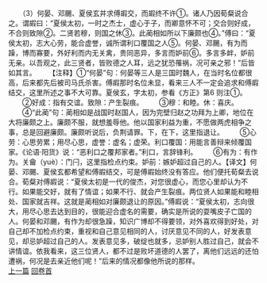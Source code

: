 　　（3）何晏、邓颺、夏侯玄并求傅嘏交，而嘏终不许①。诸人乃因荀粲说合之。谓嘏曰：“夏侯太初，一时之杰士，虚心于子，而卿意怀不可；交合则好成，不合则致隙②。二贤若穆，则国之休③。此蔺相如所以下廉颇也④。”傅曰：“夏侯太初，志大心劳，能合虚誉，诚所谓利口覆国之人⑤。何晏、邓颺，有为而躁，博而寡要，外好利而内无关禽，贵同恶异，多言而妒前⑥。多言多衅，妒前无亲。以吾观之，此三贤者，皆败德之人耳，远之犹恐罹祸，况可亲之邪！”后皆如其言。
　　【注释】①“何晏”句：何晏等三人是三国时魏人，在当时名位都很高，后来都先后被司马氏杀害。傅嘏那时名位未显，看来三人不一定会追求和傅嘏结交，这里所述之事不大可靠。夏侯玄，字太初，参看《方正》第6 则注①。
　　②好成：指有交谊。致隙：产生裂痕。
　　③穆：和睦。休：喜庆。
　　④“此蔺”句：蔺相如是战国时赵国人，因为完壁归赵之功拜为上卿，地位在大将廉颇之上。廉颇不服，就想羞辱他。他以国家利益为重，不愿做两虎相争之事，总是回避廉颇。廉颇听说后，负荆请罪。下，在下，这里指退让。
　　⑤心劳：心思劳累；用尽心思，虚誉：虚名；虚荣。利口覆国：用能言善辩来倾覆国家。《论语·阳货》说：“恶利口之覆邦家者。”利口，言辞锋利。
　　⑥有为：有作为。关龠（yuè）：门闩，这里指检点约束。妒前：嫉妒超过自己的人。【译文】何晏、邓颺、夏侯玄都希望和傅嘏结交，可是傅嘏始终没有答应。他们便托荀粲去说合。荀粲对傅嘏说：“夏侯太初是一代的俊杰，对您很虚心，而您心里却认为不行。如果能交好，就有了情谊；如果不行、就会产生裂痕。两位贤人如果能和睦相处、国家就吉祥。这就是蔺相如对廉颇退让的原因。”傅嘏说：“夏侯太初，志向很大，用尽心思去达到目的，很能迎合虚名的需要，确实是所说的耍嘴皮子亡国的人。何晏和邓颺，有作为却很急躁，知识广博却不得要领，对外喜欢得到好处，对自己却不加检点约束，重视和自己意见相同的人，讨厌意见不同的人，好发表意见，却忌妒超过自己的人。发表意见多，破绽也就多，忌妒别人胜过自己，就会不讲情谊。依我看来，这三位贤人，都不过是败坏道德的人罢了，离他们远远的还怕遭祸，何况是去亲近他们呢！”后来的情况都像他所说的那样。
<br>[上一篇](07_2) [回卷首](07_0)
